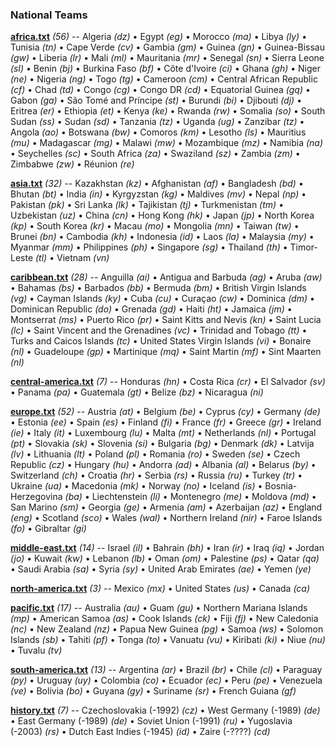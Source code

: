 
### National Teams


**[africa.txt](config/africa.txt)** _(56)_ --
Algeria _(dz)_ •
Egypt _(eg)_ •
Morocco _(ma)_ •
Libya _(ly)_ •
Tunisia _(tn)_ •
Cape Verde _(cv)_ •
Gambia _(gm)_ •
Guinea _(gn)_ •
Guinea-Bissau _(gw)_ •
Liberia _(lr)_ •
Mali _(ml)_ •
Mauritania _(mr)_ •
Senegal _(sn)_ •
Sierra Leone _(sl)_ •
Benin _(bj)_ •
Burkina Faso _(bf)_ •
Côte d'Ivoire _(ci)_ •
Ghana _(gh)_ •
Niger _(ne)_ •
Nigeria _(ng)_ •
Togo _(tg)_ •
Cameroon _(cm)_ •
Central African Republic _(cf)_ •
Chad _(td)_ •
Congo _(cg)_ •
Congo DR _(cd)_ •
Equatorial Guinea _(gq)_ •
Gabon _(ga)_ •
São Tomé and Príncipe _(st)_ •
Burundi _(bi)_ •
Djibouti _(dj)_ •
Eritrea _(er)_ •
Ethiopia _(et)_ •
Kenya _(ke)_ •
Rwanda _(rw)_ •
Somalia _(so)_ •
South Sudan _(ss)_ •
Sudan _(sd)_ •
Tanzania _(tz)_ •
Uganda _(ug)_ •
Zanzibar _(tz)_ •
Angola _(ao)_ •
Botswana _(bw)_ •
Comoros _(km)_ •
Lesotho _(ls)_ •
Mauritius _(mu)_ •
Madagascar _(mg)_ •
Malawi _(mw)_ •
Mozambique _(mz)_ •
Namibia _(na)_ •
Seychelles _(sc)_ •
South Africa _(za)_ •
Swaziland _(sz)_ •
Zambia _(zm)_ •
Zimbabwe _(zw)_ •
Réunion _(re)_



**[asia.txt](config/asia.txt)** _(32)_ --
Kazakhstan _(kz)_ •
Afghanistan _(af)_ •
Bangladesh _(bd)_ •
Bhutan _(bt)_ •
India _(in)_ •
Kyrgyzstan _(kg)_ •
Maldives _(mv)_ •
Nepal _(np)_ •
Pakistan _(pk)_ •
Sri Lanka _(lk)_ •
Tajikistan _(tj)_ •
Turkmenistan _(tm)_ •
Uzbekistan _(uz)_ •
China _(cn)_ •
Hong Kong _(hk)_ •
Japan _(jp)_ •
North Korea _(kp)_ •
South Korea _(kr)_ •
Macau _(mo)_ •
Mongolia _(mn)_ •
Taiwan _(tw)_ •
Brunei _(bn)_ •
Cambodia _(kh)_ •
Indonesia _(id)_ •
Laos _(la)_ •
Malaysia _(my)_ •
Myanmar _(mm)_ •
Philippines _(ph)_ •
Singapore _(sg)_ •
Thailand _(th)_ •
Timor-Leste _(tl)_ •
Vietnam _(vn)_



**[caribbean.txt](config/caribbean.txt)** _(28)_ --
Anguilla _(ai)_ •
Antigua and Barbuda _(ag)_ •
Aruba _(aw)_ •
Bahamas _(bs)_ •
Barbados _(bb)_ •
Bermuda _(bm)_ •
British Virgin Islands _(vg)_ •
Cayman Islands _(ky)_ •
Cuba _(cu)_ •
Curaçao _(cw)_ •
Dominica _(dm)_ •
Dominican Republic _(do)_ •
Grenada _(gd)_ •
Haiti _(ht)_ •
Jamaica _(jm)_ •
Montserrat _(ms)_ •
Puerto Rico _(pr)_ •
Saint Kitts and Nevis _(kn)_ •
Saint Lucia _(lc)_ •
Saint Vincent and the Grenadines _(vc)_ •
Trinidad and Tobago _(tt)_ •
Turks and Caicos Islands _(tc)_ •
United States Virgin Islands _(vi)_ •
Bonaire _(nl)_ •
Guadeloupe _(gp)_ •
Martinique _(mq)_ •
Saint Martin _(mf)_ •
Sint Maarten _(nl)_



**[central-america.txt](config/central-america.txt)** _(7)_ --
Honduras _(hn)_ •
Costa Rica _(cr)_ •
El Salvador _(sv)_ •
Panama _(pa)_ •
Guatemala _(gt)_ •
Belize _(bz)_ •
Nicaragua _(ni)_



**[europe.txt](config/europe.txt)** _(52)_ --
Austria _(at)_ •
Belgium _(be)_ •
Cyprus _(cy)_ •
Germany _(de)_ •
Estonia _(ee)_ •
Spain _(es)_ •
Finland _(fi)_ •
France _(fr)_ •
Greece _(gr)_ •
Ireland _(ie)_ •
Italy _(it)_ •
Luxembourg _(lu)_ •
Malta _(mt)_ •
Netherlands _(nl)_ •
Portugal _(pt)_ •
Slovakia _(sk)_ •
Slovenia _(si)_ •
Bulgaria _(bg)_ •
Denmark _(dk)_ •
Latvija _(lv)_ •
Lithuania _(lt)_ •
Poland _(pl)_ •
Romania _(ro)_ •
Sweden _(se)_ •
Czech Republic _(cz)_ •
Hungary _(hu)_ •
Andorra _(ad)_ •
Albania _(al)_ •
Belarus _(by)_ •
Switzerland _(ch)_ •
Croatia _(hr)_ •
Serbia _(rs)_ •
Russia _(ru)_ •
Turkey _(tr)_ •
Ukraine _(ua)_ •
Macedonia _(mk)_ •
Norway _(no)_ •
Iceland _(is)_ •
Bosnia-Herzegovina _(ba)_ •
Liechtenstein _(li)_ •
Montenegro _(me)_ •
Moldova _(md)_ •
San Marino _(sm)_ •
Georgia _(ge)_ •
Armenia _(am)_ •
Azerbaijan _(az)_ •
England _(eng)_ •
Scotland _(sco)_ •
Wales _(wal)_ •
Northern Ireland _(nir)_ •
Faroe Islands _(fo)_ •
Gibraltar _(gi)_



**[middle-east.txt](config/middle-east.txt)** _(14)_ --
Israel _(il)_ •
Bahrain _(bh)_ •
Iran _(ir)_ •
Iraq _(iq)_ •
Jordan _(jo)_ •
Kuwait _(kw)_ •
Lebanon _(lb)_ •
Oman _(om)_ •
Palestine _(ps)_ •
Qatar _(qa)_ •
Saudi Arabia _(sa)_ •
Syria _(sy)_ •
United Arab Emirates _(ae)_ •
Yemen _(ye)_



**[north-america.txt](config/north-america.txt)** _(3)_ --
Mexico _(mx)_ •
United States _(us)_ •
Canada _(ca)_



**[pacific.txt](config/pacific.txt)** _(17)_ --
Australia _(au)_ •
Guam _(gu)_ •
Northern Mariana Islands _(mp)_ •
American Samoa _(as)_ •
Cook Islands _(ck)_ •
Fiji _(fj)_ •
New Caledonia _(nc)_ •
New Zealand _(nz)_ •
Papua New Guinea _(pg)_ •
Samoa _(ws)_ •
Solomon Islands _(sb)_ •
Tahiti _(pf)_ •
Tonga _(to)_ •
Vanuatu _(vu)_ •
Kiribati _(ki)_ •
Niue _(nu)_ •
Tuvalu _(tv)_



**[south-america.txt](config/south-america.txt)** _(13)_ --
Argentina _(ar)_ •
Brazil _(br)_ •
Chile _(cl)_ •
Paraguay _(py)_ •
Uruguay _(uy)_ •
Colombia _(co)_ •
Ecuador _(ec)_ •
Peru _(pe)_ •
Venezuela _(ve)_ •
Bolivia _(bo)_ •
Guyana _(gy)_ •
Suriname _(sr)_ •
French Guiana _(gf)_



**[history.txt](config/history.txt)** _(7)_ --
Czechoslovakia (-1992) _(cz)_ •
West Germany (-1989) _(de)_ •
East Germany (-1989) _(de)_ •
Soviet Union (-1991) _(ru)_ •
Yugoslavia (-2003) _(rs)_ •
Dutch East Indies (-1945) _(id)_ •
Zaire (-????) _(cd)_





